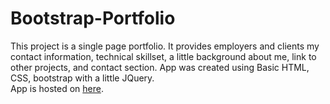 # Bootstrap-Portfolio
This project is a single page portfolio. It provides employers and clients my contact information, technical skillset, a little background about me, link to other projects, and contact section.
App was created using Basic HTML, CSS, bootstrap with a little JQuery.  
App is hosted on [here](http://www.jealob.com).
